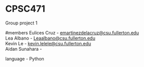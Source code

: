 # CPSC471
Group project 1

#members
Eulices Cruz - emartinezdelacruz@csu.fullerton.edu <br />
Lea Albano - Leaalbano@csu.fullerton.edu <br />
Kevin Le - kevin.lelele@csu.fullerton.edu <br />
Aidan Sunahara -  <br />

language - Python

